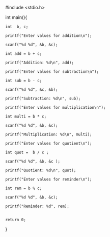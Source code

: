  #include <stdio.h>

 int main(){

    int  b, c;

    printf("Enter values for addition\n");

    scanf("%d %d", &b, &c);

    int add = b + c;

    printf("Addition: %d\n", add);

    printf("Enter values for subtraction\n");

    int sub = b - c;

    scanf("%d %d", &c, &b);

    printf("Subtraction: %d\n", sub);

    printf("Enter values for multiplication\n");

    int multi = b * c;

    scanf("%d %d", &b, &c);

    printf("Multiplication: %d\n", multi);

    printf("Enter values for quotient\n");

    int quot =  b / c ;

    scanf("%d %d", &b, &c );

    printf("Quotient: %d\n", quot);

    printf("Enter values for reminder\n");

    int rem = b % c;

    scanf("%d %d", &b, &c);

    printf("Reminder: %d", rem);


    return 0;

}

